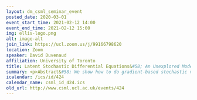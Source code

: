 ```yaml
---
layout: dm_csml_seminar_event
posted_date: 2020-03-01
event_start_time: 2021-02-12 14:00
event_end_time: 2021-02-12 15:00
img: ellis-logo.png
alt: image-alt
join_link: https://ucl.zoom.us/j/99166798620
location: Zoom
speaker: David Duvenaud
affiliation: University of Toronto
title: Latent Stochastic Differential Equations&#58; An Unexplored Model Class.
summary: <p>Abstract&#58; We show how to do gradient-based stochastic variational inference in stochastic differential equations (SDEs), in a way that allows the use of adaptive SDE solvers.  This allows us to scalably fit a new family of richly-parameterized distributions over irregularly-sampled time series.  We apply latent SDEs to motion capture data, and to demonstrate infinitely-deep Bayesian neural networks.  We also discuss the pros and cons of this barely-explored model class, comparing it to Gaussian processes and neural processes.</p><p>Some technical details are in this paper&#58; https&#58;//arxiv.org/abs/2001.01328<br/>And code is available at&#58; https&#58;//github.com/google-research/torchsde</p><p>Bio&#58; David Duvenaud is an assistant professor in computer science at the University of Toronto. His research focuses on continuous-time models, latent-variable models, and deep learning.  His postdoc was done at Harvard University, and his Ph.D. at the University of Cambridge.  David also co-founded Invenia, an energy forecasting company.</p>
icalendar: /ics/id/424
calendar_name: csml_id_424.ics
old_url: http://www.csml.ucl.ac.uk/events/424
---
```

